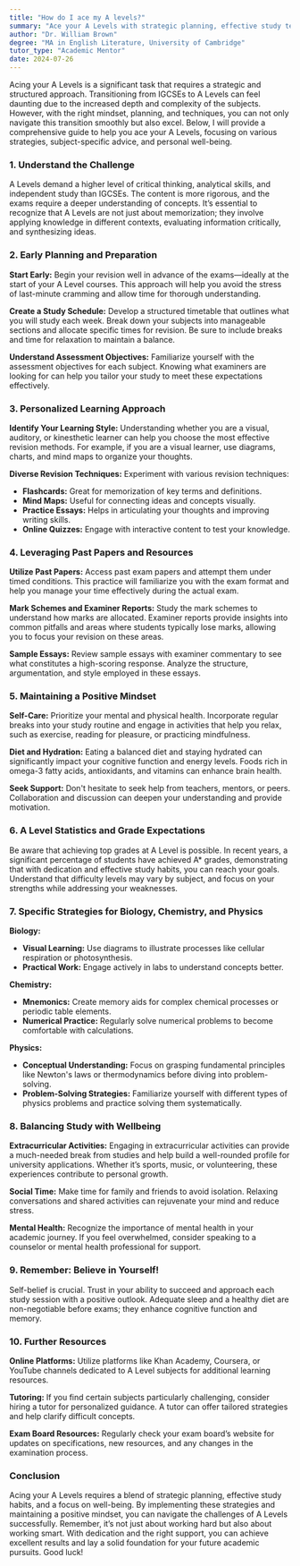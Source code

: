 ```yaml
---
title: "How do I ace my A levels?"
summary: "Ace your A Levels with strategic planning, effective study techniques, and a focus on personal well-being for optimal success."
author: "Dr. William Brown"
degree: "MA in English Literature, University of Cambridge"
tutor_type: "Academic Mentor"
date: 2024-07-26
---
```


Acing your A Levels is a significant task that requires a strategic and structured approach. Transitioning from IGCSEs to A Levels can feel daunting due to the increased depth and complexity of the subjects. However, with the right mindset, planning, and techniques, you can not only navigate this transition smoothly but also excel. Below, I will provide a comprehensive guide to help you ace your A Levels, focusing on various strategies, subject-specific advice, and personal well-being.

### 1. Understand the Challenge

A Levels demand a higher level of critical thinking, analytical skills, and independent study than IGCSEs. The content is more rigorous, and the exams require a deeper understanding of concepts. It’s essential to recognize that A Levels are not just about memorization; they involve applying knowledge in different contexts, evaluating information critically, and synthesizing ideas. 

### 2. Early Planning and Preparation

**Start Early:**
Begin your revision well in advance of the exams—ideally at the start of your A Level courses. This approach will help you avoid the stress of last-minute cramming and allow time for thorough understanding.

**Create a Study Schedule:**
Develop a structured timetable that outlines what you will study each week. Break down your subjects into manageable sections and allocate specific times for revision. Be sure to include breaks and time for relaxation to maintain a balance. 

**Understand Assessment Objectives:**
Familiarize yourself with the assessment objectives for each subject. Knowing what examiners are looking for can help you tailor your study to meet these expectations effectively.

### 3. Personalized Learning Approach

**Identify Your Learning Style:**
Understanding whether you are a visual, auditory, or kinesthetic learner can help you choose the most effective revision methods. For example, if you are a visual learner, use diagrams, charts, and mind maps to organize your thoughts.

**Diverse Revision Techniques:**
Experiment with various revision techniques:
- **Flashcards:** Great for memorization of key terms and definitions.
- **Mind Maps:** Useful for connecting ideas and concepts visually.
- **Practice Essays:** Helps in articulating your thoughts and improving writing skills.
- **Online Quizzes:** Engage with interactive content to test your knowledge.

### 4. Leveraging Past Papers and Resources

**Utilize Past Papers:**
Access past exam papers and attempt them under timed conditions. This practice will familiarize you with the exam format and help you manage your time effectively during the actual exam.

**Mark Schemes and Examiner Reports:**
Study the mark schemes to understand how marks are allocated. Examiner reports provide insights into common pitfalls and areas where students typically lose marks, allowing you to focus your revision on these areas.

**Sample Essays:**
Review sample essays with examiner commentary to see what constitutes a high-scoring response. Analyze the structure, argumentation, and style employed in these essays.

### 5. Maintaining a Positive Mindset

**Self-Care:**
Prioritize your mental and physical health. Incorporate regular breaks into your study routine and engage in activities that help you relax, such as exercise, reading for pleasure, or practicing mindfulness.

**Diet and Hydration:**
Eating a balanced diet and staying hydrated can significantly impact your cognitive function and energy levels. Foods rich in omega-3 fatty acids, antioxidants, and vitamins can enhance brain health.

**Seek Support:**
Don't hesitate to seek help from teachers, mentors, or peers. Collaboration and discussion can deepen your understanding and provide motivation.

### 6. A Level Statistics and Grade Expectations

Be aware that achieving top grades at A Level is possible. In recent years, a significant percentage of students have achieved A* grades, demonstrating that with dedication and effective study habits, you can reach your goals. Understand that difficulty levels may vary by subject, and focus on your strengths while addressing your weaknesses.

### 7. Specific Strategies for Biology, Chemistry, and Physics

**Biology:**
- **Visual Learning:** Use diagrams to illustrate processes like cellular respiration or photosynthesis. 
- **Practical Work:** Engage actively in labs to understand concepts better. 

**Chemistry:**
- **Mnemonics:** Create memory aids for complex chemical processes or periodic table elements.
- **Numerical Practice:** Regularly solve numerical problems to become comfortable with calculations.

**Physics:**
- **Conceptual Understanding:** Focus on grasping fundamental principles like Newton's laws or thermodynamics before diving into problem-solving.
- **Problem-Solving Strategies:** Familiarize yourself with different types of physics problems and practice solving them systematically.

### 8. Balancing Study with Wellbeing

**Extracurricular Activities:**
Engaging in extracurricular activities can provide a much-needed break from studies and help build a well-rounded profile for university applications. Whether it’s sports, music, or volunteering, these experiences contribute to personal growth.

**Social Time:**
Make time for family and friends to avoid isolation. Relaxing conversations and shared activities can rejuvenate your mind and reduce stress.

**Mental Health:**
Recognize the importance of mental health in your academic journey. If you feel overwhelmed, consider speaking to a counselor or mental health professional for support.

### 9. Remember: Believe in Yourself!

Self-belief is crucial. Trust in your ability to succeed and approach each study session with a positive outlook. Adequate sleep and a healthy diet are non-negotiable before exams; they enhance cognitive function and memory.

### 10. Further Resources

**Online Platforms:**
Utilize platforms like Khan Academy, Coursera, or YouTube channels dedicated to A Level subjects for additional learning resources.

**Tutoring:**
If you find certain subjects particularly challenging, consider hiring a tutor for personalized guidance. A tutor can offer tailored strategies and help clarify difficult concepts.

**Exam Board Resources:**
Regularly check your exam board’s website for updates on specifications, new resources, and any changes in the examination process.

### Conclusion

Acing your A Levels requires a blend of strategic planning, effective study habits, and a focus on well-being. By implementing these strategies and maintaining a positive mindset, you can navigate the challenges of A Levels successfully. Remember, it’s not just about working hard but also about working smart. With dedication and the right support, you can achieve excellent results and lay a solid foundation for your future academic pursuits. Good luck!
    